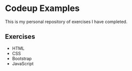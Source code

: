 # Codeup Examples

This is my personal repository of exercises I have completed.

## Exercises
- HTML
- CSS
- Bootstrap
- JavaScript
